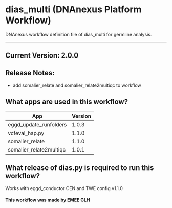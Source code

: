 # dias_multi (DNAnexus Platform Workflow)
DNAnexus workflow definition file of dias_multi for germline analysis.

-------
## Current Version: 2.0.0

## Release Notes:
- add somalier_relate and somalier_relate2multiqc to workflow

## What apps are used in this workflow?

|  App 	| Version |
|---	|---	|
|eggd_update_runfolders     |1.0.3|
|vcfeval_hap.py             |1.1.0|
|somalier_relate            |1.1.0|
|somalier_relate2multiqc    |1.0.1|

## What release of dias.py is required to run this workflow?

Works with eggd_conductor CEN and TWE config v1.1.0

#### This workflow was made by EMEE GLH
